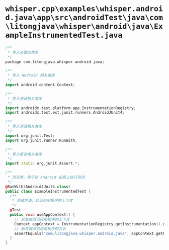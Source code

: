 # `whisper.cpp\examples\whisper.android.java\app\src\androidTest\java\com\litongjava\whisper\android\java\ExampleInstrumentedTest.java`

```cpp
/**
 * 导入必要的类库
 */
package com.litongjava.whisper.android.java;

/**
 * 导入 Android 相关类库
 */
import android.content.Context;

/**
 * 导入测试相关类库
 */
import androidx.test.platform.app.InstrumentationRegistry;
import androidx.test.ext.junit.runners.AndroidJUnit4;

/**
 * 导入测试相关类库
 */
import org.junit.Test;
import org.junit.runner.RunWith;

/**
 * 导入断言相关类库
 */
import static org.junit.Assert.*;

/**
 * 测试类，用于在 Android 设备上执行测试
 */
@RunWith(AndroidJUnit4.class)
public class ExampleInstrumentedTest {
  /**
   * 测试方法，验证应用程序的上下文
   */
  @Test
  public void useAppContext() {
    // 获取被测试应用程序的上下文
    Context appContext = InstrumentationRegistry.getInstrumentation().getTargetContext();
    // 断言被测试应用程序的包名
    assertEquals("com.litongjava.whisper.android.java", appContext.getPackageName());
  }
}
```